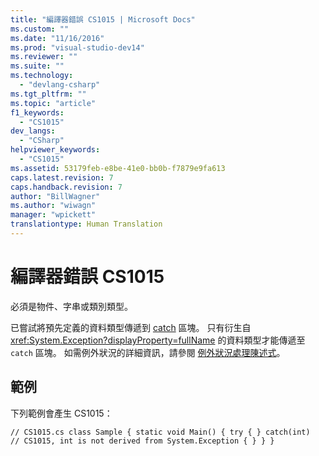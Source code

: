 ```yaml
---
title: "編譯器錯誤 CS1015 | Microsoft Docs"
ms.custom: ""
ms.date: "11/16/2016"
ms.prod: "visual-studio-dev14"
ms.reviewer: ""
ms.suite: ""
ms.technology: 
  - "devlang-csharp"
ms.tgt_pltfrm: ""
ms.topic: "article"
f1_keywords: 
  - "CS1015"
dev_langs: 
  - "CSharp"
helpviewer_keywords: 
  - "CS1015"
ms.assetid: 53179feb-e8be-41e0-bb0b-f7879e9fa613
caps.latest.revision: 7
caps.handback.revision: 7
author: "BillWagner"
ms.author: "wiwagn"
manager: "wpickett"
translationtype: Human Translation
---
```

# 編譯器錯誤 CS1015
必須是物件、字串或類別類型。  
  
 已嘗試將預先定義的資料類型傳遞到 [catch](../../csharp/language-reference/keywords/try-catch.md) 區塊。 只有衍生自 <xref:System.Exception?displayProperty=fullName> 的資料類型才能傳遞至 `catch` 區塊。 如需例外狀況的詳細資訊，請參閱 [例外狀況處理陳述式](../../csharp/language-reference/keywords/exception-handling-statements.md)。  
  
## 範例  
 下列範例會產生 CS1015：  
  
```  
// CS1015.cs class Sample { static void Main() { try { } catch(int)   // CS1015, int is not derived from System.Exception { } } }  
```